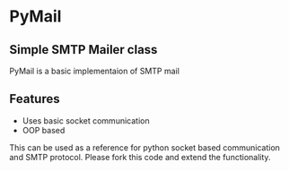 # PyMail
## Simple SMTP Mailer class 

PyMail is a basic implementaion of SMTP mail


## Features

- Uses basic socket communication
- OOP based

This can be used as a reference for python socket based communication and SMTP protocol.
Please fork this code and extend the functionality.


